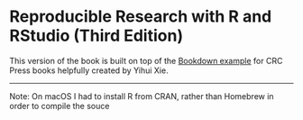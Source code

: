 # Reproducible Research with R and RStudio (Third Edition)

This version of the book is built on top of the [Bookdown example](https://github.com/yihui/bookdown-crc) for CRC Press books helpfully created by Yihui Xie.

---

Note: On macOS I had to install R from CRAN, rather than Homebrew in order to compile the souce
